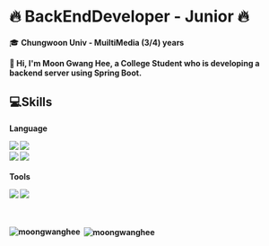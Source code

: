 ﻿# 🔥 BackEndDeveloper - Junior 🔥

 🎓 <b>Chungwoon Univ<b> - MuiltiMedia (3/4) years
 
👋 Hi, I'm Moon Gwang Hee, a College Student who is developing a backend server using <b>Spring Boot</b>.


## 💻Skills

<b> Language </b> <br>

<img src="https://img.shields.io/badge/Spring Boot-6DB33F?style=flat-square&logo=Spring Boot&logoColor=white"/> <img src="https://img.shields.io/badge/Spring Security-6DB33F?style=flat-square&logo=Spring Security&logoColor=white"/> <br>
<img src="https://img.shields.io/badge/MySQL-4479A1?style=flat-square&logo=MySQL&logoColor=black"/> <img src="https://img.shields.io/badge/JavaScript-F7DF1E?style=flat-square&logo=JavaScript&logoColor=white"/> <br> <br>
<b> Tools </b> <br>

<img src="https://img.shields.io/badge/GitHub-181717?style=flat-square&logo=GitHub&logoColor=white"/> <img src="https://img.shields.io/badge/Apache Tomcat-F8DC75?style=flat-square&logo=Apache Tomcat&logoColor=black"/> <br><br><br>

<p><img align="left" src="https://github-readme-stats.vercel.app/api/top-langs?username=moongwanghee&show_icons=true&locale=en&layout=compact" alt="moongwanghee" /></p>

<p>&nbsp;<img align="center" src="https://github-readme-stats.vercel.app/api?username=moongwanghee&show_icons=true&locale=en" alt="moongwanghee" /></p>
